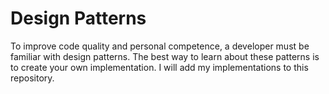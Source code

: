# Design Patterns
To improve code quality and personal competence, a developer must be familiar with design patterns. The best way to learn about these patterns is to create your own implementation. I will add my implementations to this repository.
